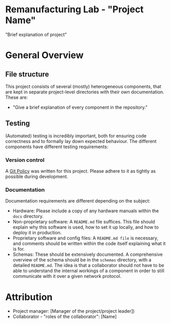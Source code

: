 # Remanufacturing Lab - "Project Name"
"Brief explanation of project"

# General Overview
## File structure
This project consists of several (mostly) heterogeneous components, that are kept in separate project-level directories with their own documentation. These are:
- "Give a brief explanation of every component in the repository."

## Testing

(Automated) testing is incredibly important, both for ensuring code correctness and to formally lay down expected behaviour. The different components have different testing requirements:

### Version control
A [Git Policy](docs/policy.md) was written for this project. Please adhere to it as tightly as possible during development.

### Documentation

Documentation requirements are different depending on the subject:
- Hardware: Please include a copy of any hardware manuals within the `docs` directory. 
- Non-proprietary software: A `README.md` file suffices. This file should explain why this software is used, how to set it up locally, and how to deploy it in production.
- Proprietary software and config files: A `README.md file` is necessary, and comments should be written within the code itself explaining what it is for.
- Schemas: These should be extensively documented. A comprehensive overview of the schema should be in the `schemas` directory, with a detailed `README.md`. The idea is that a collaborator should not have to be able to understand the internal workings of a component in order to still communicate with it over a given network protocol.


# Attribution

- Project manager: [Manager of the project/project leader])
- Collaborator - "roles of the collaborator": [Name]
